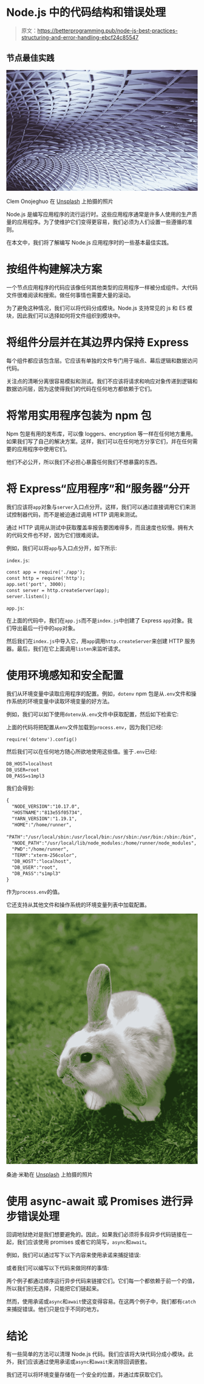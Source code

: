 # Node.js 中的代码结构和错误处理

> 原文：<https://betterprogramming.pub/node-js-best-practices-structuring-and-error-handling-ebcf24c85547>

## 节点最佳实践

![](img/d7418a89b47cf42f2f5a7d7349238ecd.png)

Clem Onojeghuo 在 [Unsplash](https://unsplash.com/s/photos/structure?utm_source=unsplash&utm_medium=referral&utm_content=creditCopyText) 上拍摄的照片

Node.js 是编写应用程序的流行运行时。这些应用程序通常是许多人使用的生产质量的应用程序。为了使维护它们变得更容易，我们必须为人们设置一些遵循的准则。

在本文中，我们将了解编写 Node.js 应用程序时的一些基本最佳实践。

# 按组件构建解决方案

一个节点应用程序的代码应该像任何其他类型的应用程序一样被分成组件。大代码文件很难阅读和搜索。做任何事情也需要大量的滚动。

为了避免这种情况，我们可以将代码分成模块。Node.js 支持常见的 js 和 ES 模块，因此我们可以选择如何将文件组织到模块中。

# 将组件分层并在其边界内保持 Express

每个组件都应该包含层。它应该有单独的文件专门用于端点、幕后逻辑和数据访问代码。

关注点的清晰分离很容易模拟和测试。我们不应该将请求和响应对象传递到逻辑和数据访问层，因为这使得我们的代码在任何地方都依赖于它们。

# 将常用实用程序包装为 npm 包

Npm 包是有用的发布库，可以像 loggers、encryption 等一样在任何地方重用。如果我们写了自己的解决方案。这样，我们可以在任何地方分享它们，并在任何需要的应用程序中使用它们。

他们不必公开，所以我们不必担心暴露任何我们不想暴露的东西。

# 将 Express“应用程序”和“服务器”分开

我们应该将`app`对象与`server`入口点分开。这样，我们可以通过直接调用它们来测试控制器代码，而不是被迫通过调用 HTTP 调用来测试。

通过 HTTP 调用从测试中获取覆盖率报告要困难得多，而且速度也较慢。拥有大的代码文件也不好，因为它们很难阅读。

例如，我们可以将`app`与入口点分开，如下所示:

`index.js`:

```
const app = require('./app');
const http = require('http');
app.set('port', 3000);
const server = http.createServer(app);
server.listen();
```

`app.js`:

在上面的代码中，我们在`app.js`而不是`index.js`中创建了 Express `app`对象。我们导出最后一行中的`app`对象。

然后我们在`index.js`中导入它，用`app`调用`http.createServer`来创建 HTTP 服务器。最后，我们在它上面调用`listen`来监听请求。

# 使用环境感知和安全配置

我们从环境变量中读取应用程序的配置。例如，`dotenv` npm 包是从`.env`文件和操作系统的环境变量中读取环境变量的好方法。

例如，我们可以如下使用`dotenv`从`.env`文件中获取配置，然后如下检索它:

上面的代码将把配置从`env`文件加载到`process.env`，因为我们已经:

```
require('dotenv').config()
```

然后我们可以在任何地方随心所欲地使用这些值。鉴于`.env`已经:

```
DB_HOST=localhost
DB_USER=root
DB_PASS=s1mpl3
```

我们会得到:

```
{ 
  "NODE_VERSION":"10.17.0",
  "HOSTNAME":"813e55f05734",
  "YARN_VERSION":"1.19.1",
  "HOME":"/home/runner",
  "PATH":"/usr/local/sbin:/usr/local/bin:/usr/sbin:/usr/bin:/sbin:/bin",
  "NODE_PATH":"/usr/local/lib/node_modules:/home/runner/node_modules",
  "PWD":"/home/runner",
  "TERM":"xterm-256color",
  "DB_HOST":"localhost",
  "DB_USER":"root",
  "DB_PASS":"s1mpl3"
}
```

作为`process.env`的值。

它还支持从其他文件和操作系统的环境变量列表中加载配置。

![](img/1bead401544095b50268030bc6070e51.png)

桑迪·米勒在 [Unsplash](https://unsplash.com?utm_source=medium&utm_medium=referral) 上拍摄的照片

# 使用 async-await 或 Promises 进行异步错误处理

回调地狱绝对是我们想要避免的。因此，如果我们必须将多段异步代码链接在一起，我们应该使用 promises 或者它的简写，`async`和`await`。

例如，我们可以通过写下以下内容来使用承诺来捕捉错误:

或者我们可以编写以下代码来做同样的事情:

两个例子都通过顺序运行异步代码来链接它们。它们每一个都依赖于前一个的值，所以我们别无选择，只能把它们链起来。

然而，使用承诺或`async`和`await`使这变得容易。在这两个例子中，我们都有`catch`来捕捉错误。他们只是位于不同的地方。

# 结论

有一些简单的方法可以清理 Node.js 代码。我们应该将大块代码分成小模块。此外，我们应该通过使用承诺或`async`和`await`来消除回调嵌套。

我们还可以将环境变量存储在一个安全的位置，并通过库获取它们。
